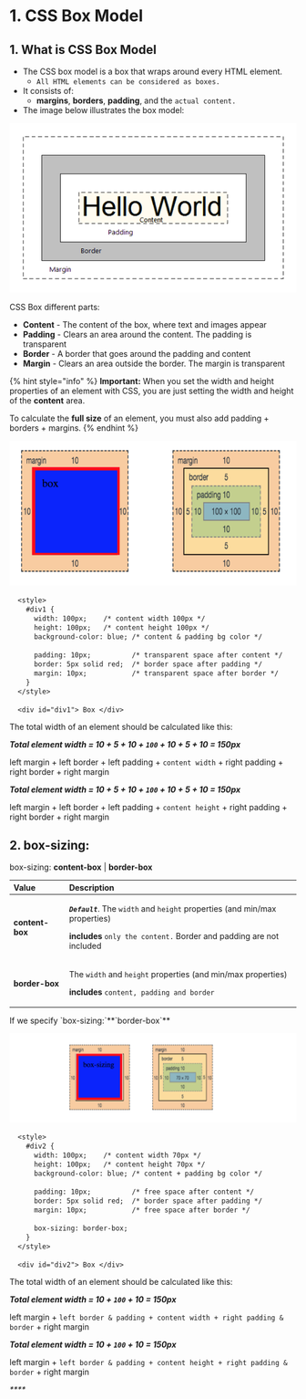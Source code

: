 # 1. CSS Box Model

## 1. What is CSS Box Model

* The CSS box model is a box that wraps around every HTML element. 
  * `All HTML elements can be considered as boxes.` 
* It consists of: 
  * **margins**, **borders**, **padding**, and the `actual content.` 
* The image below illustrates the box model:

![](../../.gitbook/assets/image%20%2840%29.png)

CSS Box different parts:

* **Content** - The content of the box, where text and images appear
* **Padding** - Clears an area around the content. The padding is transparent
* **Border** - A border that goes around the padding and content
* **Margin** - Clears an area outside the border. The margin is transparent

{% hint style="info" %}
**Important:** When you set the width and height properties of an element with CSS, you are just setting the width and height of the **content** area. 

To calculate the **full size** of an element, you must also add padding + borders + margins.
{% endhint %}

![](../../.gitbook/assets/image%20%2885%29.png)

```markup
  <style>  
    #div1 {
      width: 100px;    /* content width 100px */
      height: 100px;   /* content height 100px */
      background-color: blue; /* content & padding bg color */
      
      padding: 10px;          /* transparent space after content */
      border: 5px solid red;  /* border space after padding */
      margin: 10px;           /* transparent space after border */
    }
  </style>

  <div id="div1"> Box </div>
```

The total width of an element should be calculated like this:

_**Total element width =  10 + 5 + 10 + `100` + 10 + 5 + 10  = 150px**_

left margin + left border + left padding + `content width` + right padding + right border + right margin

_**Total element width =  10 + 5 + 10 + `100` + 10 + 5 + 10  = 150px**_

left margin + left border + left padding + `content height` + right padding + right border + right margin

## 2. box-sizing:

box-sizing: **content-box** \| **border-box**

<table>
  <thead>
    <tr>
      <th style="text-align:left">Value</th>
      <th style="text-align:left">Description</th>
    </tr>
  </thead>
  <tbody>
    <tr>
      <td style="text-align:left"><b>content-box</b>
      </td>
      <td style="text-align:left">
        <p><em><b><code>Default</code></b></em>. The <code>width</code> and <code>height</code> properties
          (and min/max properties)</p>
        <p> <b>includes</b>  <code>only the content.</code> Border and padding are not
          included</p>
      </td>
    </tr>
    <tr>
      <td style="text-align:left"><b>border-box</b>
      </td>
      <td style="text-align:left">
        <p>The <code>width</code> and <code>height</code> properties (and min/max properties)</p>
        <p> <b>includes</b>  <code>content, padding and border</code>
        </p>
      </td>
    </tr>
  </tbody>
</table>If we specify `box-sizing:`**`border-box`**

![](../../.gitbook/assets/image%20%2813%29.png)

```markup
  <style>  
    #div2 {
      width: 100px;    /* content width 70px */
      height: 100px;   /* content height 70px */
      background-color: blue; /* content + padding bg color */
      
      padding: 10px;          /* free space after content */
      border: 5px solid red;  /* border space after padding */
      margin: 10px;           /* free space after border */
      
      box-sizing: border-box;        
    }
  </style>

  <div id="div2"> Box </div>
```

The total width of an element should be calculated like this:

_**Total element width =  10 + `100` + 10  = 150px**_

left margin + `left border & padding + content width + right padding & border` + right margin

_**Total element width =  10 + `100` + 10  = 150px**_

left margin + `left border & padding + content height + right padding & border` + right margin

_\*\*\*\*_

